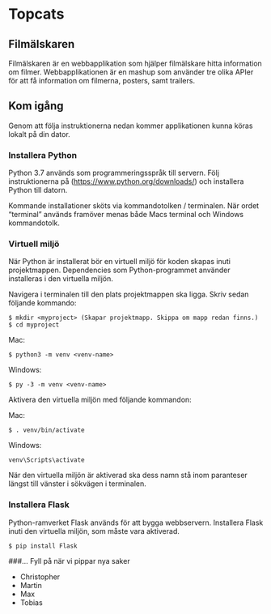 # Topcats

## Filmälskaren

Filmälskaren är en webbapplikation som hjälper filmälskare hitta information om filmer. Webbapplikationen är en mashup som använder tre olika APIer för att få information om filmerna, posters, samt trailers.

## Kom igång
Genom att följa instruktionerna nedan kommer applikationen kunna köras lokalt på din dator.

### Installera Python
Python 3.7 används som programmeringsspråk till servern. Följ instruktionerna på (https://www.python.org/downloads/) och installera Python till datorn.

Kommande installationer sköts via kommandotolken / terminalen. När ordet “terminal” används framöver menas både Macs terminal och Windows kommandotolk.

### Virtuell miljö
När Python är installerat bör en virtuell miljö för koden skapas inuti projektmappen. Dependencies som Python-programmet använder installeras i den virtuella miljön.

Navigera i terminalen till den plats projektmappen ska ligga. Skriv sedan följande kommando:

```
$ mkdir <myproject> (Skapar projektmapp. Skippa om mapp redan finns.)
$ cd myproject
```

Mac:
```
$ python3 -m venv <venv-name>
```

Windows:
```
$ py -3 -m venv <venv-name>
```

Aktivera den virtuella miljön med följande kommandon:

Mac:
```
$ . venv/bin/activate
```

Windows:
```
venv\Scripts\activate
```

När den virtuella miljön är aktiverad ska dess namn stå inom paranteser längst till vänster i sökvägen i terminalen.

### Installera Flask
Python-ramverket Flask används för att bygga webbservern. Installera Flask inuti den virtuella miljön, som måste vara aktiverad.

```
$ pip install Flask
```

###… Fyll på när vi pippar nya saker

* Christopher
* Martin
* Max
* Tobias
